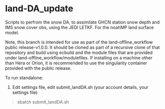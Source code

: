 # land-DA_update
Scripts to perfrom the snow DA, to assimilate GHCN station snow depth and IMS snow cover obs, using the JEDI LETKF.
For the noahMP land surface model.

Note, this branch is intended for use as part of the land-offline_workflow public release-v1.0.0. It should be
cloned as part of a recursive clone of that repository and build using ecbuild and the module files that
are provided under land-offline_workflow/modulefiles. If installing on a machine other than Hera or Orion,
it is recommended to use the singularity container provided with the public release.

To run standalone: 

1. Edit settings file, edit submit_landDA.sh (your account details, your settings file) 
>sbatch submit_landDA.sh

